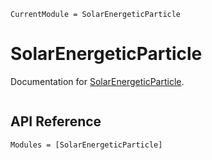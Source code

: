 ```@meta
CurrentModule = SolarEnergeticParticle
```

# SolarEnergeticParticle

Documentation for [SolarEnergeticParticle](https://github.com/Beforerr/SolarEnergeticParticle.jl).

```@index
```

## API Reference

```@autodocs
Modules = [SolarEnergeticParticle]
```